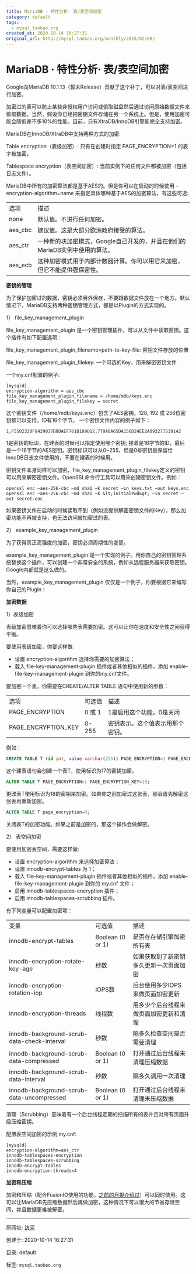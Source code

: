```yaml
---
title: MariaDB · 特性分析· 表/表空间加密
category: default
tags: 
  - mysql.taobao.org
created_at: 2020-10-14 16:27:31
original_url: http://mysql.taobao.org/monthly/2015/02/08/
---
```



# MariaDB · 特性分析· 表/表空间加密

Google向MariaDB 10.1.13（暂未Release）贡献了这个补丁，可以对表/表空间进行加密。

加密过的表可以防止某些非授权用户访问或偷取磁盘然后通过访问原始数据文件来偷取数据。当然，假设你已经把密钥文件存储在另一个系统上。但是，使用加密可能会降低差不多10%的性能。目前，只有XtraDB/InnoDB引擎能完全支持加密。

MariaDB在InnoDB/XtraDB中支持两种方式的加密:

Table encryption（表级加密）: 只有在创建时指定 PAGE\_ENCRYPTION=1 的表才被加密。

Tablespace encryption（表空间加密）: 当前实例下的任何文件都被加密（包括日志文件）。

MariaDB中所有的加密算法都是基于AES的。但是你可以在启动的时候使用 –encryption-algorithm=name 来指定具体哪种基于AES的加密算法，有这些可选:

<table><tbody><tr><td>选项</td><td>描述</td></tr><tr><td>none</td><td>默认值。不进行任何加密。</td></tr><tr><td>aes_cbc</td><td>建议值。这是大部分欧洲政府接受的算法。</td></tr><tr><td>aes_ctr</td><td>一种新的块加密模式，Google自己开发的，并且在他们的MariaDB实例中使用的算法。</td></tr><tr><td>aes_ecb</td><td>这种加密模式用于内部计数器计算。你可以用它来加密，但它不能提供强保密性。</td></tr></tbody></table>

**密钥的管理**

为了保护加密过的数据，密钥必须另外保存，不要跟数据文件放在一个地方。默认情况下，MariaDB支持两种密钥管理方式，都是以Plugin的方式实现的。

1） file\_key\_management\_plugin

file\_key\_management\_plugin 是一个密钥管理插件，可以从文件中读取密钥。这个插件有如下配置选项：

file\_key\_management\_plugin\_filename=path-to-key-file: 密钥文件存放的位置

file\_key\_management\_plugin\_filekey: 一个可选的Key，用来解密密钥文件

一个my.cnf配置的例子:

```plain
[mysqld]
encryption-algorithm = aes_cbc
file_key_management_plugin_filename = /home/mdb/keys.enc
file_key_management_plugin_filekey = secret
```

这个密钥文件（/home/mdb/keys.enc）包含了AES密钥。128, 192 或 256位密钥都可以支持。ID有16个字节。 一个密钥文件内容的例子如下：

```plain
1;F5502320F8429037B8DAEF761B189D12;770A8A65DA156D24EE2A093277530142
```

1是密钥的标识，在建表的时候可以指定使用哪个密钥; 接着是16字节的ID，最后是一个16字节的AES密钥。密钥标识可以从0~255，但是0号密钥是保留给InnoDB日志文件使用的，不要在建表的时候用。

密钥文件本身同样可以加密，file\_key\_management\_plugin\_filekey定义的密钥可以用来解密密钥文件。OpenSSL命令行工具可以用来创建密钥文件。例如：

```plain
openssl enc –aes-256-cbc –md sha1 –k secret –in keys.txt –out keys.enc
openssl enc –aes-256-cbc –md sha1 –k &lt;initialPwd&gt; –in secret –out secret.enc
```

如果密钥文件在启动的时候读取不到（例如没提供解密密钥文件的Key），那么加密功能不再被支持，也无法访问被加密过的表。

2） example\_key\_management\_plugin

为了获得真正高强度的加密，密钥必须周期性的变更。

example\_key\_management\_plugin 是一个实现的例子。用你自己的密钥管理系统替换这个插件，可以创建一个非常安全的系统，例如从远程服务器来获取密钥。Google内部就是这么做的。

当然，example\_key\_management\_plugin 仅仅是一个例子，你要根据它来编写你自己的Plugin！

**加密数据**

1）表级加密

表级加密意味着你可以选择哪些表需要加密。这可以让你在速度和安全性之间获得平衡。

要使用表级加密，你要这样做:

*   设置 encryption-algorithm 选择你需要的加密算法；
*   载入 file-key-management-plugin 插件或者其他相似的插件，添加 enable-file-key-management-plugin 到你的my.cnf文件。

要加密一个表，你需要在CREATE/ALTER TABLE 语句中使用新的参数：

<table><tbody><tr><td>选项</td><td>可选值</td><td>描述</td></tr><tr><td>PAGE_ENCRYPTION</td><td>0 或 1</td><td>1是启用这个功能，0是关闭</td></tr><tr><td>PAGE_ENCRYPTION_KEY</td><td>0-255</td><td>密钥表示。这个值表示用那个密钥。</td></tr></tbody></table>

例如：

```sql
CREATE TABLE T (id int, value varchar(255)) PAGE_ENCRYPTION=1 PAGE_ENCRYPTION_KEY=17;
```

这个建表语句会创建一个表T，使用标识为17的密钥加密。

```sql
ALTER TABLE T PAGE_ENCRYPTION=1 PAGE_ENCRYPTION_KEY=18;
```

更改表T使用标识为18的密钥来加密。如果你之前加密过这张表，那会首先解密这张表再重新加密。

```sql
ALTER TABLE T page_encryption=0;
```

关闭表T的加密功能。如果之前是加密的，那这个操作会做解密。

2） 表空间加密

要使用加密表空间，需要这样做:

*   设置 encryption-algorithm 来选择加密算法；
*   设置 innodb-encrypt-tables 为 1；
*   载入 file-key-management-plugin 插件或者其他相似的插件，添加 enable-file-key-management-plugin 到你的 my.cnf 文件；
*   启用 innodb-tablespaces-encryption 插件；
*   启用 innodb-tablespaces-scrubbing 插件。

有下列变量可以配置加密项：

<table><tbody><tr><td>变量</td><td>可选值</td><td>描述</td></tr><tr><td>innodb-encrypt-tables</td><td>Boolean (0 or 1)</td><td>是否在存储引擎加密所有表</td></tr><tr><td>innodb-encryption-rotate-key-age</td><td>秒数</td><td>如果获取到了新密钥多久更新一次页面加密</td></tr><tr><td>innodb-encryption-rotation-iop</td><td>IOPS数</td><td>后台使用多少IOPS来做页面加密更新</td></tr><tr><td>innodb-encryption-threads</td><td>线程数</td><td>用多少个后台线程来做页面加密更新和清理</td></tr><tr><td>innodb-background-scrub-data-check-interval</td><td>秒数</td><td>隔多久检查空间是否需要清理</td></tr><tr><td>innodb-background-scrub-data-compressed</td><td>Boolean (0 or 1)</td><td>打开通过后台线程来清理压缩数据</td></tr><tr><td>innodb-background-scrub-data-interval</td><td>秒数</td><td>隔多久调用一次清理</td></tr><tr><td>innodb-background-scrub-data-uncompressed</td><td>Boolean (0 or 1)</td><td>打开通过后台线程来清理未压缩数据</td></tr></tbody></table>

清理（Scrubbing）意味着有一个后台线程定期的扫描所有的表并且对所有页面升级压缩密钥。

配置表空间加密的示例 my.cnf:

```plain
[mysqld]
encryption-algorithm=aes_ctr
innodb-tablespaces-encryption
innodb-tablespaces-scrubbing
innodb-encrypt-tables
innodb-encryption-threads=4
```

**加密和压缩**

加密和压缩（配合FusionIO使用的功能，[之前的月报介绍过](http://mysql.taobao.org/index.php/MySQL%E5%86%85%E6%A0%B8%E6%9C%88%E6%8A%A5_2014.08#MariaDB.C2.B7.E5.88.86.E6.94.AF.E7.89.B9.E6.80.A7.C2.B7FusionIO.E7.89.B9.E6.80.A7.E6.94.AF.E6.8C.81)）可以同时使用。这可以让MariaDB先压缩数据然后再做加密，这种情况下可以很大的节省存储空间，并且数据更难被解密。

---------------------------------------------------


原网址: [访问](http://mysql.taobao.org/monthly/2015/02/08/)

创建于: 2020-10-14 16:27:31

目录: default

标签: `mysql.taobao.org`

